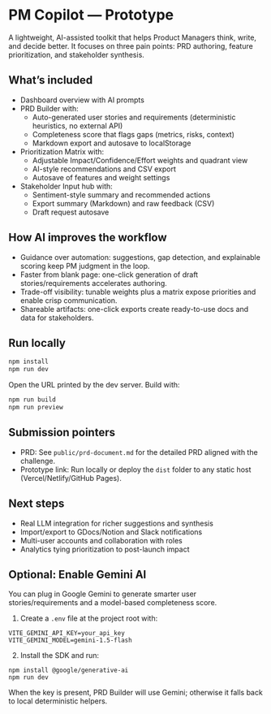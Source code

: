 # PM Copilot — Prototype

A lightweight, AI-assisted toolkit that helps Product Managers think, write, and decide better. It focuses on three pain points: PRD authoring, feature prioritization, and stakeholder synthesis.

## What’s included

- Dashboard overview with AI prompts
- PRD Builder with:
  - Auto-generated user stories and requirements (deterministic heuristics, no external API)
  - Completeness score that flags gaps (metrics, risks, context)
  - Markdown export and autosave to localStorage
- Prioritization Matrix with:
  - Adjustable Impact/Confidence/Effort weights and quadrant view
  - AI-style recommendations and CSV export
  - Autosave of features and weight settings
- Stakeholder Input hub with:
  - Sentiment-style summary and recommended actions
  - Export summary (Markdown) and raw feedback (CSV)
  - Draft request autosave

## How AI improves the workflow

- Guidance over automation: suggestions, gap detection, and explainable scoring keep PM judgment in the loop.
- Faster from blank page: one-click generation of draft stories/requirements accelerates authoring.
- Trade-off visibility: tunable weights plus a matrix expose priorities and enable crisp communication.
- Shareable artifacts: one-click exports create ready-to-use docs and data for stakeholders.

## Run locally

```bash
npm install
npm run dev
```

Open the URL printed by the dev server. Build with:

```bash
npm run build
npm run preview
```

## Submission pointers

- PRD: See `public/prd-document.md` for the detailed PRD aligned with the challenge.
- Prototype link: Run locally or deploy the `dist` folder to any static host (Vercel/Netlify/GitHub Pages).

## Next steps

- Real LLM integration for richer suggestions and synthesis
- Import/export to GDocs/Notion and Slack notifications
- Multi-user accounts and collaboration with roles
- Analytics tying prioritization to post-launch impact

## Optional: Enable Gemini AI

You can plug in Google Gemini to generate smarter user stories/requirements and a model-based completeness score.

1) Create a `.env` file at the project root with:

```
VITE_GEMINI_API_KEY=your_api_key
VITE_GEMINI_MODEL=gemini-1.5-flash
```

2) Install the SDK and run:

```
npm install @google/generative-ai
npm run dev
```

When the key is present, PRD Builder will use Gemini; otherwise it falls back to local deterministic helpers.
